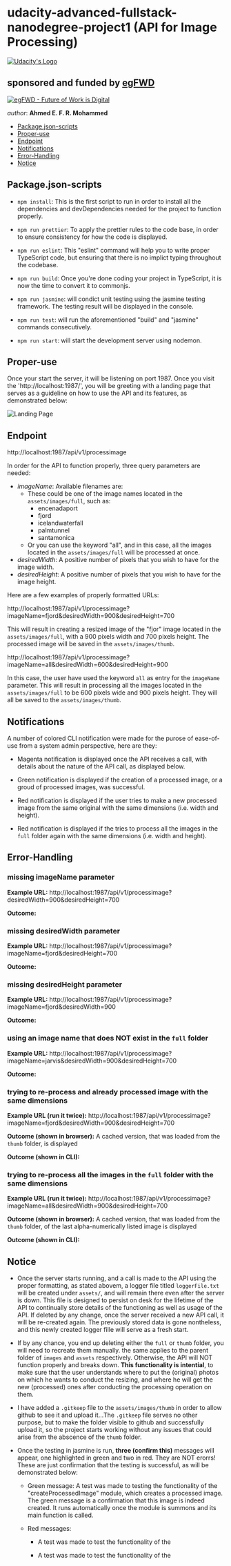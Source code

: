 # udacity-advanced-fullstack-nanodegree-project1 (API for Image Processing)


[![Udacity's Logo](./assets/docs/udacityLogo.svg "Udacity's Logo")](https://www.udacity.com/)



## sponsored and funded by [egFWD](https://egfwd.com/) 

[![egFWD - Future of Work is Digital](./assets/docs/Egypt_fwd_logo-1.png "egFWD - Future of Work is Digital")](https://egfwd.com/)



*author*: **Ahmed E. F. R. Mohammed**


* [Package.json-scripts](#Package.json-scripts)
* [Proper-use](#Proper-use)
* [Endpoint](#Endpoint)
* [Notifications](#Notifications)
* [Error-Handling](#Error-Handling)
* [Notice](#Notice)


## Package.json-scripts
- ```npm install```: This is the first script to run in order to install all the dependencies and devDependencies needed for the project to function properly. 
- ```npm run prettier```: To apply the prettier rules to the code base, in order to ensure consistency for how the code is displayed.

- ```npm run eslint```: This "eslint" command will help you to write proper TypeScript code, but ensuring that there is no implict typing throughout the codebase.

- ```npm run build```: Once you're done coding your project in TypeScript, it is now the time to convert it to commonjs.

- ```npm run jasmine```: will condict unit testing using the jasmine testing framework. The testing result will be displayed in the console.

- ```npm run test```: will run the aforementioned "build" and "jasmine" commands consecutively.

- ```npm run start```: will start the development server using nodemon.

## Proper-use
Once your start the server, it will be listening on port 1987. Once you visit the 'http://localhost:1987/', you will be greeting with a landing page that serves as a guideline on how to use the API and its features, as demonstrated below:

![Landing Page](./assets/docs/API-landingPage.png "The Image Processing API landing page")



## Endpoint
http://localhost:1987/api/v1/processimage

In order for the API to function properly, three query parameters are needed:
- _imageName_: Available filenames are:
  - These could be one of the image names located in the `assets/images/full`, such as:
    - encenadaport
    - fjord
    - icelandwaterfall
    - palmtunnel
    - santamonica
  - Or you can use the keyword "all", and in this case, all the images located in the `assets/images/full` will be processed at once.   
- _desiredWidth_: A positive number of pixels that you wish to have for the image width.
- _desiredHeight_: A positive number of pixels that you wish to have for the image height.

Here are a few examples of properly formatted URLs:

http://localhost:1987/api/v1/processimage?imageName=fjord&desiredWidth=900&desiredHeight=700

This will result in creating a resized image of the "fjor" image located in the `assets/images/full`, with a 900 pixels width and 700 pixels height. The processed image will be saved in the `assets/images/thumb`.

http://localhost:1987/api/v1/processimage?imageName=all&desiredWidth=600&desiredHeight=900

In this case, the user have used the keyword `all` as entry for the `imageName` parameter. This will result in processing all the images located in the `assets/images/full` to be 600 pixels wide and 900 pixels height. They will all be saved to the `assets/images/thumb`.

## Notifications

A number of colored CLI notification were made for the purose of ease-of-use from a system admin perspective, here are they:

- Magenta notification is displayed once the API receives a call, with details about the nature of the API call, as displayed below.

- Green notification is displayed if the creation of a processed image, or a groud of processed images, was successful.

- Red notification is displayed if the user tries to make a new processed image from the same original with the same dimensions (i.e. width and height).

- Red notification is displayed if the tries to process all the images in the `full` folder again with the same dimensions (i.e. width and height).

## Error-Handling

### missing imageName parameter

**Example URL:** http://localhost:1987/api/v1/processimage?desiredWidth=900&desiredHeight=700

**Outcome:** 

### missing desiredWidth parameter

**Example URL:** http://localhost:1987/api/v1/processimage?imageName=fjord&desiredHeight=700

**Outcome:** 

### missing desiredHeight parameter

**Example URL:** http://localhost:1987/api/v1/processimage?imageName=fjord&desiredWidth=900

**Outcome:** 

### using an image name that does NOT exist in the `full` folder

**Example URL:** http://localhost:1987/api/v1/processimage?imageName=jarvis&desiredWidth=900&desiredHeight=700

**Outcome:** 

### trying to re-process and already processed image with the same dimensions

**Example URL (run it twice):** http://localhost:1987/api/v1/processimage?imageName=fjord&desiredWidth=900&desiredHeight=700

**Outcome (shown in browser):** A cached version, that was loaded from the `thumb` folder, is displayed  

**Outcome (shown in CLI):** 

### trying to re-process all the images in the `full` folder with the same dimensions

**Example URL (run it twice):** http://localhost:1987/api/v1/processimage?imageName=all&desiredWidth=900&desiredHeight=700

**Outcome (shown in browser):** A cached version, that was loaded from the `thumb` folder, of the last alpha-numerically listed image is displayed

**Outcome (shown in CLI):** 


## Notice
- Once the server starts running, and a call is made to the API using the proper formatting, as stated abovem, a logger file titled `loggerFile.txt` will be created under `assets/`, and will remain there even after the server is down. This file is designed to persist on desk for the lifetime of the API to continually store details of the functioning as well as usage of the API. If deleted by any change, once the server received a new API call, it will be re-created again. The previously stored data is gone nontheless, and this newly created logger fille will serve as a fresh start.

- If by any chance, you end up deleting either the `full` or `thumb` folder, you will need to recreate them manually. the same applies to the parent folder of `images` and `assets` respectively. Otherwise, the API will NOT function properly and breaks down. **This functionality is intential**, to make sure that the user understands where to put the (original) photos on which he wants to conduct the resizing, and where he will get the new (processed) ones after conducting the processing operation on them. 

- I have added a `.gitkeep` file to the `assets/images/thumb` in order to allow github to see it and upload it...The `.gitkeep` file serves no other purpose, but to make the folder visible to github and successfully upload it, so the project starts working without any issues that could arise from the abscence of the `thumb` folder.

- Once the testing in jasmine is run, **three (confirm this)** messages will appear, one highlighted in green and two in red. They are NOT erorrs! These are just confirmation that the testing is successful, as will be demonstrated below:

  - Green message: A test was made to testing the functionality of the "createProcessedImage" module, which creates a processed image. The green message is a confirmation that this image is indeed created. It runs automatically once the module is summons and its main function is called.

  - Red messages:
    - A test was made to test the functionality of the 

    - A test was made to test the functionality of the 



